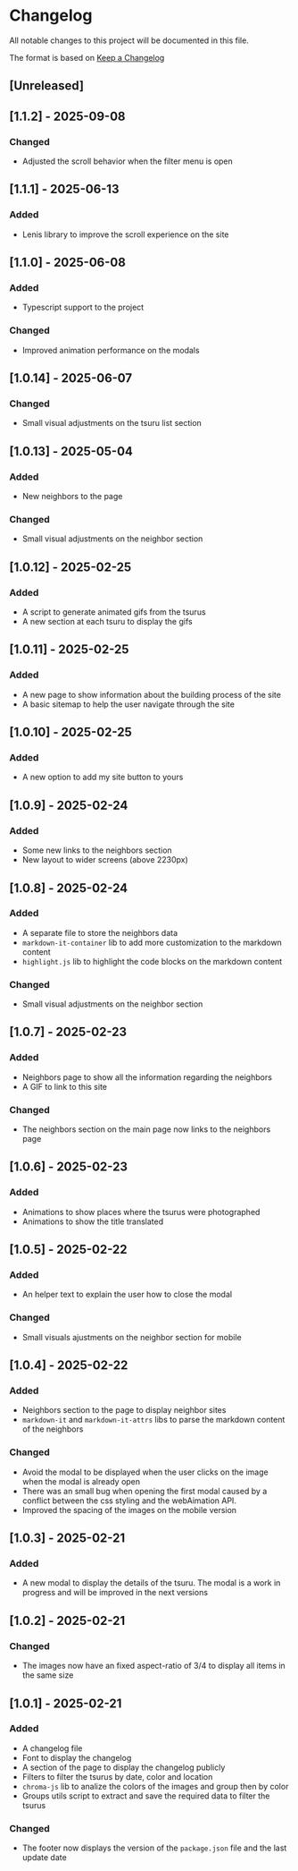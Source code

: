 # Changelog

All notable changes to this project will be documented in this file.

The format is based on [Keep a Changelog](https://keepachangelog.com/en/1.1.0/)

## [Unreleased]

## [1.1.2] - 2025-09-08

### Changed
- Adjusted the scroll behavior when the filter menu is open

## [1.1.1] - 2025-06-13

### Added
- Lenis library to improve the scroll experience on the site

## [1.1.0] - 2025-06-08

### Added
- Typescript support to the project

### Changed
- Improved animation performance on the modals

## [1.0.14] - 2025-06-07

### Changed

- Small visual adjustments on the tsuru list section

## [1.0.13] - 2025-05-04

### Added

- New neighbors to the page

### Changed

- Small visual adjustments on the neighbor section

## [1.0.12] - 2025-02-25

### Added

- A script to generate animated gifs from the tsurus
- A new section at each tsuru to display the gifs

## [1.0.11] - 2025-02-25

### Added

- A new page to show information about the building process of the site
- A basic sitemap to help the user navigate through the site

## [1.0.10] - 2025-02-25

### Added

- A new option to add my site button to yours

## [1.0.9] - 2025-02-24

### Added

- Some new links to the neighbors section
- New layout to wider screens (above 2230px)

## [1.0.8] - 2025-02-24

### Added

- A separate file to store the neighbors data
- `markdown-it-container` lib to add more customization to the markdown content
- `highlight.js` lib to highlight the code blocks on the markdown content

### Changed

- Small visual adjustments on the neighbor section

## [1.0.7] - 2025-02-23

### Added

- Neighbors page to show all the information regarding the neighbors
- A GIF to link to this site

### Changed

- The neighbors section on the main page now links to the neighbors page

## [1.0.6] - 2025-02-23

### Added

- Animations to show places where the tsurus were photographed
- Animations to show the title translated

## [1.0.5] - 2025-02-22

### Added

- An helper text to explain the user how to close the modal

### Changed

- Small visuals ajustments on the neighbor section for mobile

## [1.0.4] - 2025-02-22

### Added

- Neighbors section to the page to display neighbor sites
- `markdown-it` and `markdown-it-attrs` libs to parse the markdown content of the neighbors

### Changed

- Avoid the modal to be displayed when the user clicks on the image when the modal is already open
- There was an small bug when opening the first modal caused by a conflict between the css styling and the webAimation API.
- Improved the spacing of the images on the mobile version

## [1.0.3] - 2025-02-21

### Added

- A new modal to display the details of the tsuru. The modal is a work in progress and will be improved in the next versions

## [1.0.2] - 2025-02-21

### Changed

- The images now have an fixed aspect-ratio of 3/4 to display all items in the same size

## [1.0.1] - 2025-02-21

### Added

- A changelog file
- Font to display the changelog
- A section of the page to display the changelog publicly
- Filters to filter the tsurus by date, color and location
- `chroma-js` lib to analize the colors of the images and group then by color
- Groups utils script to extract and save the required data to filter the tsurus

### Changed

- The footer now displays the version of the `package.json` file and the last update date
